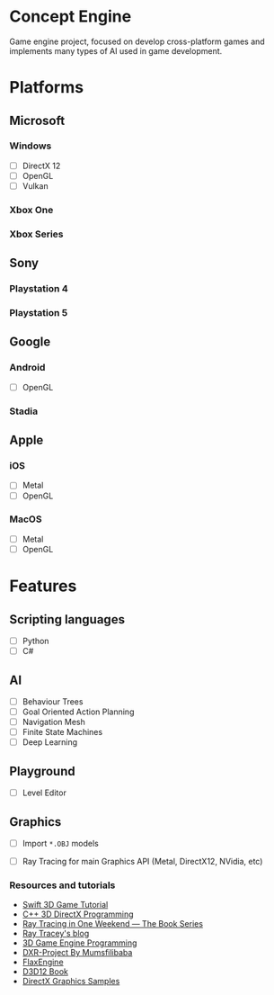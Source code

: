 # Concept Engine

Game engine project, focused on develop cross-platform games and implements many types of AI used in game development.  

# Platforms

## Microsoft
### Windows 
* [ ] DirectX 12
* [ ] OpenGL
* [ ] Vulkan

### Xbox One

### Xbox Series

## Sony

### Playstation 4

### Playstation 5

## Google

### Android
* [ ] OpenGL
### Stadia

## Apple
### iOS
* [ ] Metal
* [ ] OpenGL
### MacOS
* [ ] Metal
* [ ] OpenGL

# Features

## Scripting languages
* [ ] Python
* [ ] C#

## AI
* [ ] Behaviour Trees
* [ ] Goal Oriented Action Planning
* [ ] Navigation Mesh
* [ ] Finite State Machines
* [ ] Deep Learning

## Playground
* [ ] Level Editor

## Graphics
* [ ] Import ```*.OBJ``` models
* [ ] Ray Tracing for main Graphics API (Metal, DirectX12, NVidia, etc)


### Resources and tutorials
* [Swift 3D Game Tutorial](https://www.youtube.com/playlist?list=PLEXt1-oJUa4BVgjZt9tK2MhV_DW7PVDsg)
* [C++ 3D DirectX Programming](https://www.youtube.com/playlist?list=PLqCJpWy5Fohd3S7ICFXwUomYW0Wv67pDD)
* [Ray Tracing in One Weekend — The Book Series](https://raytracing.github.io/)
* [Ray Tracey's blog](https://raytracey.blogspot.com/)
* [3D Game Engine Programming](https://www.3dgep.com/)
* [DXR-Project By Mumsfilibaba](https://github.com/Mumsfilibaba/DXR-Project)
* [FlaxEngine](https://github.com/FlaxEngine/FlaxEngine)
* [D3D12 Book](https://github.com/d3dcoder/d3d12book)
* [DirectX Graphics Samples](https://github.com/microsoft/DirectX-Graphics-Samples)